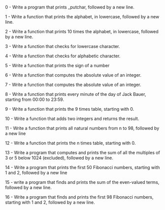 0 - Write a program that prints _putchar, followed by a new line.

1 - Write a function that prints the alphabet, in lowercase, followed by a new line.

2 - Write a function that prints 10 times the alphabet, in lowercase, followed by a new line.

3 - Write a function that checks for lowercase character.

4 - Write a function that checks for alphabetic character.

5 - Write a function that prints the sign of a number

6 - Write a function that computes the absolute value of an integer.

7 - Write a function that computes the absolute value of an integer.

8 - Write a function that prints every minute of the day of Jack Bauer, starting from 00:00 to 23:59.

9 - Write a function that prints the 9 times table, starting with 0.

10 - Write a function that adds two integers and returns the result.

11 - Write a function that prints all natural numbers from n to 98, followed by a new line

12 - Write a function that prints the n times table, starting with 0.

13 - Write a program that computes and prints the sum of all the multiples of 3 or 5 below 1024 (excluded), followed by a new line.

14 - Write a program that prints the first 50 Fibonacci numbers, starting with 1 and 2, followed by a new line

15 - write a program that finds and prints the sum of the even-valued terms, followed by a new line.

16 - Write a program that finds and prints the first 98 Fibonacci numbers, starting with 1 and 2, followed by a new line.


